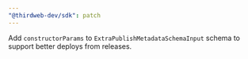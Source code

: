 ```yaml
---
"@thirdweb-dev/sdk": patch
---
```


Add `constructorParams` to `ExtraPublishMetadataSchemaInput` schema to support better deploys from releases.
